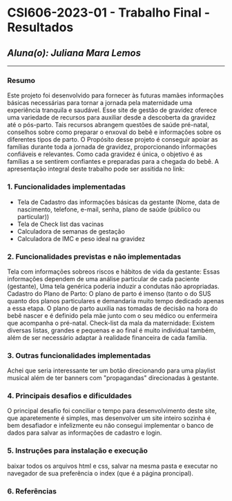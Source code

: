 # **CSI606-2023-01 - Trabalho Final - Resultados**

## *Aluna(o): Juliana Mara Lemos*

--------------

### Resumo

  Este projeto foi desenvolvido para fornecer às futuras mamães informações básicas necessárias para tornar a jornada pela maternidade uma experiência tranquila e saudável. Esse site de gestão de gravidez oferece uma variedade de recursos para auxiliar desde a descoberta da gravidez até o pós-parto. Tais recursos abrangem questões de saúde pré-natal, conselhos sobre como preparar o enxoval do bebê e informações sobre os diferentes tipos de parto. O Propósito desse projeto é conseguir apoiar as famílias durante toda a jornada de gravidez, proporcionando informações confiáveis e relevantes. Como cada gravidez é única, o objetivo é as famílias a se sentirem confiantes e preparadas para a chegada do bebê.
A apresentação integral deste trabalho pode ser assitida no link: 

### 1. Funcionalidades implementadas
- Tela de Cadastro das informações básicas da gestante (Nome, data de nascimento, telefone, e-mail, senha, plano de saúde (público ou particular))
- Tela de Check list das vacinas
- Calculadora de semanas de gestação
- Calculadora de IMC e peso ideal na gravidez
  
### 2. Funcionalidades previstas e não implementadas
Tela com informações sobreos riscos e hábitos de vida da gestante: Essas informações dependem de uma análise particular de cada paciente (gestante), Uma tela genérica poderia induzir a condutas não apropriadas.
Cadastro do Plano de Parto: O plano de parto é imenso (tanto o do SUS quanto dos planos particulares e demandaria muito tempo dedicado apenas a essa etapa. O plano de parto auxilia nas tomadas de decisão na hora do bebê nascer e é definido pela mãe junto com o seu médico ou enfermeira que acompanha o pré-natal.
Check-list da mala da maternidade: Existem diversas listas, grandes e pequenas e ao final é muito individual também, além de ser necessário adaptar à realidade financeira de cada família.


### 3. Outras funcionalidades implementadas
Achei que seria interessante ter um botão direcionando para uma playlist musical além de ter banners com "propagandas" direcionadas à gestante.

### 4. Principais desafios e dificuldades
O principal desafio foi conciliar o tempo para desenvolvimento deste site, que aparetemente é simples, mas desenvolver um site inteiro sozinha é bem desafiador e infelizmente eu não consegui implementar o banco de dados para salvar as informações de cadastro e login.

### 5. Instruções para instalação e execução
baixar todos os arquivos html e css, salvar na mesma pasta e executar no navegador de sua preferência o index (que é a página proncipal).

### 6. Referências
<!-- Referências podem ser incluídas, caso necessário. Utilize o padrão ABNT. -->
